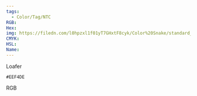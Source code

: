 ```yaml
---
tags:
  - Color/Tag/NTC
RGB:
Hex:
img: https://filedn.com/l0hpzxl1f01yT7GHxtF8cyk/Color%20Snake/standard_csv_to_svg//EEF4DE.svg
CMYK:
HSL:
Name:
---
```

Loafer
```palette
#EEF4DE
```
RGB
